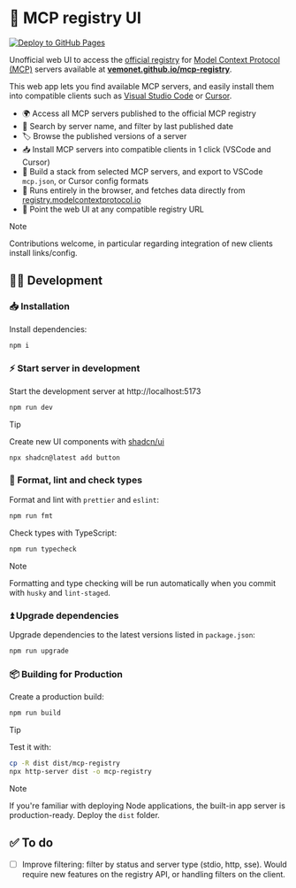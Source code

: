 # 🔌 MCP registry UI

[![Deploy to GitHub Pages](https://github.com/vemonet/mcp-registry/actions/workflows/deploy.yml/badge.svg)](https://github.com/vemonet/mcp-registry/actions/workflows/deploy.yml)

Unofficial web UI to access the [official registry](https://github.com/modelcontextprotocol/registry) for [Model Context Protocol (MCP)](https://modelcontextprotocol.io/) servers available at **[vemonet.github.io/mcp-registry](https://vemonet.github.io/mcp-registry)**.

This web app lets you find available MCP servers, and easily install them into compatible clients such as [Visual Studio Code](https://code.visualstudio.com/docs/copilot/customization/mcp-servers) or [Cursor](https://cursor.com/docs/context/mcp).

- 🌍 Access all MCP servers published to the official MCP registry
- 🔎 Search by server name, and filter by last published date
- 🏷️ Browse the published versions of a server
- 📥 Install MCP servers into compatible clients in 1 click (VSCode and Cursor)
- 🧩 Build a stack from selected MCP servers, and export to VSCode `mcp.json`, or Cursor config formats
- 🦊 Runs entirely in the browser, and fetches data directly from [registry.modelcontextprotocol.io](https://registry.modelcontextprotocol.io/docs)
- 🔌 Point the web UI at any compatible registry URL

> [!NOTE]
>
> Contributions welcome, in particular regarding integration of new clients install links/config.

## 🧑‍💻 Development

### 📥 Installation

Install dependencies:

```sh
npm i
```

### ⚡️ Start server in development

Start the development server at http://localhost:5173

```sh
npm run dev
```

> [!TIP]
>
> Create new UI components with [shadcn/ui](https://ui.shadcn.com/docs/components)
>
> ```sh
> npx shadcn@latest add button
> ```

### 🧹 Format, lint and check types

Format and lint with `prettier` and `eslint`:

```sh
npm run fmt
```

Check types with TypeScript:

```sh
npm run typecheck
```

> [!NOTE]
>
> Formatting and type checking will be run automatically when you commit with `husky` and `lint-staged`.

### ⏫ Upgrade dependencies

Upgrade dependencies to the latest versions listed in `package.json`:

```sh
npm run upgrade
```

### 📦 Building for Production

Create a production build:

```sh
npm run build
```

> [!TIP]
>
> Test it with:
>
> ```sh
> cp -R dist dist/mcp-registry
> npx http-server dist -o mcp-registry
> ```

> [!NOTE]
>
> If you're familiar with deploying Node applications, the built-in app server is production-ready. Deploy the `dist` folder.

## ✅ To do

- [ ] Improve filtering: filter by status and server type (stdio, http, sse). Would require new features on the registry API, or handling filters on the client.
